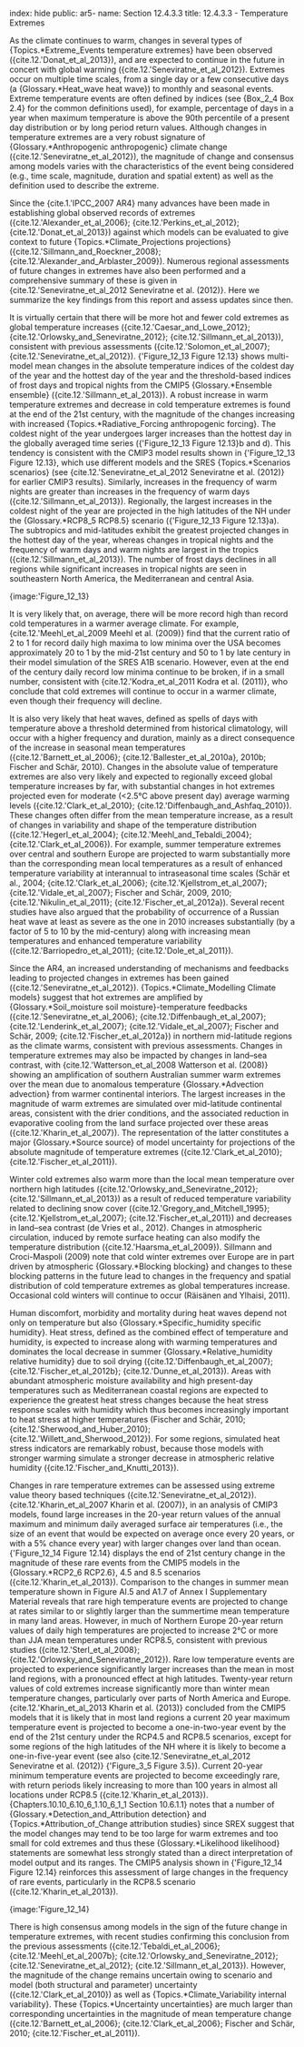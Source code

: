 index: hide
public: ar5-
name: Section 12.4.3.3
title: 12.4.3.3 - Temperature Extremes

As the climate continues to warm, changes in several types of {Topics.*Extreme_Events temperature extremes} have been observed ({cite.12.'Donat_et_al_2013}), and are expected to continue in the future in concert with global warming ({cite.12.'Seneviratne_et_al_2012}). Extremes occur on multiple time scales, from a single day or a few consecutive days (a {Glossary.*Heat_wave heat wave}) to monthly and seasonal events. Extreme temperature events are often defined by indices (see {Box_2_4 Box 2.4} for the common definitions used), for example, percentage of days in a year when maximum temperature is above the 90th percentile of a present day distribution or by long period return values. Although changes in temperature extremes are a very robust signature of {Glossary.*Anthropogenic anthropogenic} climate change ({cite.12.'Seneviratne_et_al_2012}), the magnitude of change and consensus among models varies with the characteristics of the event being considered (e.g., time scale, magnitude, duration and spatial extent) as well as the definition used to describe the extreme.

Since the {cite.1.'IPCC_2007 AR4} many advances have been made in establishing global observed records of extremes ({cite.12.'Alexander_et_al_2006}; {cite.12.'Perkins_et_al_2012}; {cite.12.'Donat_et_al_2013}) against which models can be evaluated to give context to future {Topics.*Climate_Projections projections} ({cite.12.'Sillmann_and_Roeckner_2008}; {cite.12.'Alexander_and_Arblaster_2009}). Numerous regional assessments of future changes in extremes have also been performed and a comprehensive summary of these is given in {cite.12.'Seneviratne_et_al_2012 Seneviratne et al. (2012)}. Here we summarize the key findings from this report and assess updates since then.

It is virtually certain that there will be more hot and fewer cold extremes as global temperature increases ({cite.12.'Caesar_and_Lowe_2012}; {cite.12.'Orlowsky_and_Seneviratne_2012}; {cite.12.'Sillmann_et_al_2013}), consistent with previous assessments ({cite.12.'Solomon_et_al_2007}; {cite.12.'Seneviratne_et_al_2012}). {'Figure_12_13 Figure 12.13} shows multi-model mean changes in the absolute temperature indices of the coldest day of the year and the hottest day of the year and the threshold-based indices of frost days and tropical nights from the CMIP5 {Glossary.*Ensemble ensemble} ({cite.12.'Sillmann_et_al_2013}). A robust increase in warm temperature extremes and decrease in cold temperature extremes is found at the end of the 21st century, with the magnitude of the changes increasing with increased {Topics.*Radiative_Forcing anthropogenic forcing}. The coldest night of the year undergoes larger increases than the hottest day in the globally averaged time series ({'Figure_12_13 Figure 12.13}b and d). This tendency is consistent with the CMIP3 model results shown in {'Figure_12_13 Figure 12.13}, which use different models and the SRES {Topics.*Scenarios scenarios} (see {cite.12.'Seneviratne_et_al_2012 Seneviratne et al. (2012)} for earlier CMIP3 results). Similarly, increases in the frequency of warm nights are greater than increases in the frequency of warm days ({cite.12.'Sillmann_et_al_2013}). Regionally, the largest increases in the coldest night of the year are projected in the high latitudes of the NH under the {Glossary.*RCP8_5 RCP8.5} scenario ({'Figure_12_13 Figure 12.13}a). The subtropics and mid-latitudes exhibit the greatest projected changes in the hottest day of the year, whereas changes in tropical nights and the frequency of warm days and warm nights are largest in the tropics ({cite.12.'Sillmann_et_al_2013}). The number of frost days declines in all regions while significant increases in tropical nights are seen in southeastern North America, the Mediterranean and central Asia.

{image:'Figure_12_13}

It is very likely that, on average, there will be more record high than record cold temperatures in a warmer average climate. For example, {cite.12.'Meehl_et_al_2009 Meehl et al. (2009)} find that the current ratio of 2 to 1 for record daily high maxima to low minima over the USA becomes approximately 20 to 1 by the mid-21st century and 50 to 1 by late century in their model simulation of the SRES A1B scenario. However, even at the end of the century daily record low minima continue to be broken, if in a small number, consistent with {cite.12.'Kodra_et_al_2011 Kodra et al. (2011)}, who conclude that cold extremes will continue to occur in a warmer climate, even though their frequency will decline.

It is also very likely that heat waves, defined as spells of days with temperature above a threshold determined from historical climatology, will occur with a higher frequency and duration, mainly as a direct consequence of the increase in seasonal mean temperatures ({cite.12.'Barnett_et_al_2006}; {cite.12.'Ballester_et_al_2010a}, 2010b; Fischer and Schär, 2010). Changes in the absolute value of temperature extremes are also very likely and expected to regionally exceed global temperature increases by far, with substantial changes in hot extremes projected even for moderate (<2.5°C above present day) average warming levels ({cite.12.'Clark_et_al_2010}; {cite.12.'Diffenbaugh_and_Ashfaq_2010}). These changes often differ from the mean temperature increase, as a result of changes in variability and shape of the temperature distribution ({cite.12.'Hegerl_et_al_2004}; {cite.12.'Meehl_and_Tebaldi_2004}; {cite.12.'Clark_et_al_2006}). For example, summer temperature extremes over central and southern Europe are projected to warm substantially more than the corresponding mean local temperatures as a result of enhanced temperature variability at interannual to intraseasonal time scales (Schär et al., 2004; {cite.12.'Clark_et_al_2006}; {cite.12.'Kjellstrom_et_al_2007}; {cite.12.'Vidale_et_al_2007}; Fischer and Schär, 2009, 2010; {cite.12.'Nikulin_et_al_2011}; {cite.12.'Fischer_et_al_2012a}). Several recent studies have also argued that the probability of occurrence of a Russian heat wave at least as severe as the one in 2010 increases substantially (by a factor of 5 to 10 by the mid-century) along with increasing mean temperatures and enhanced temperature variability ({cite.12.'Barriopedro_et_al_2011}; {cite.12.'Dole_et_al_2011}).

Since the AR4, an increased understanding of mechanisms and feedbacks leading to projected changes in extremes has been gained ({cite.12.'Seneviratne_et_al_2012}). {Topics.*Climate_Modelling Climate models} suggest that hot extremes are amplified by {Glossary.*Soil_moisture soil moisture}-temperature feedbacks ({cite.12.'Seneviratne_et_al_2006}; {cite.12.'Diffenbaugh_et_al_2007}; {cite.12.'Lenderink_et_al_2007}; {cite.12.'Vidale_et_al_2007}; Fischer and Schär, 2009; {cite.12.'Fischer_et_al_2012a}) in northern mid-latitude regions as the climate warms, consistent with previous assessments. Changes in temperature extremes may also be impacted by changes in land–sea contrast, with {cite.12.'Watterson_et_al_2008 Watterson et al. (2008)} showing an amplification of southern Australian summer warm extremes over the mean due to anomalous temperature {Glossary.*Advection advection} from warmer continental interiors. The largest increases in the magnitude of warm extremes are simulated over mid-latitude continental areas, consistent with the drier conditions, and the associated reduction in evaporative cooling from the land surface projected over these areas ({cite.12.'Kharin_et_al_2007}). The representation of the latter constitutes a major {Glossary.*Source source} of model uncertainty for projections of the absolute magnitude of temperature extremes ({cite.12.'Clark_et_al_2010}; {cite.12.'Fischer_et_al_2011}).

Winter cold extremes also warm more than the local mean temperature over northern high latitudes ({cite.12.'Orlowsky_and_Seneviratne_2012}; {cite.12.'Sillmann_et_al_2013}) as a result of reduced temperature variability related to declining snow cover ({cite.12.'Gregory_and_Mitchell_1995}; {cite.12.'Kjellstrom_et_al_2007}; {cite.12.'Fischer_et_al_2011}) and decreases in land–sea contrast (de Vries et al., 2012). Changes in atmospheric circulation, induced by remote surface heating can also modify the temperature distribution ({cite.12.'Haarsma_et_al_2009}). Sillmann and Croci-Maspoli (2009) note that cold winter extremes over Europe are in part driven by atmospheric {Glossary.*Blocking blocking} and changes to these blocking patterns in the future lead to changes in the frequency and spatial distribution of cold temperature extremes as global temperatures increase. Occasional cold winters will continue to occur (Räisänen and Ylhaisi, 2011).

Human discomfort, morbidity and mortality during heat waves depend not only on temperature but also {Glossary.*Specific_humidity specific humidity}. Heat stress, defined as the combined effect of temperature and humidity, is expected to increase along with warming temperatures and dominates the local decrease in summer {Glossary.*Relative_humidity relative humidity} due to soil drying ({cite.12.'Diffenbaugh_et_al_2007}; {cite.12.'Fischer_et_al_2012b}; {cite.12.'Dunne_et_al_2013}). Areas with abundant atmospheric moisture availability and high present-day temperatures such as Mediterranean coastal regions are expected to experience the greatest heat stress changes because the heat stress response scales with humidity which thus becomes increasingly important to heat stress at higher temperatures (Fischer and Schär, 2010; {cite.12.'Sherwood_and_Huber_2010}; {cite.12.'Willett_and_Sherwood_2012}). For some regions, simulated heat stress indicators are remarkably robust, because those models with stronger warming simulate a stronger decrease in atmospheric relative humidity ({cite.12.'Fischer_and_Knutti_2013}).

Changes in rare temperature extremes can be assessed using extreme value theory based techniques ({cite.12.'Seneviratne_et_al_2012}). {cite.12.'Kharin_et_al_2007 Kharin et al. (2007)}, in an analysis of CMIP3 models, found large increases in the 20-year return values of the annual maximum and minimum daily averaged surface air temperatures (i.e., the size of an event that would be expected on average once every 20 years, or with a 5% chance every year) with larger changes over land than ocean. {'Figure_12_14 Figure 12.14} displays the end of 21st century change in the magnitude of these rare events from the CMIP5 models in the {Glossary.*RCP2_6 RCP2.6}, 4.5 and 8.5 scenarios ({cite.12.'Kharin_et_al_2013}). Comparison to the changes in summer mean temperature shown in Figure AI.5 and A1.7 of Annex I Supplementary Material reveals that rare high temperature events are projected to change at rates similar to or slightly larger than the summertime mean temperature in many land areas. However, in much of Northern Europe 20-year return values of daily high temperatures are projected to increase 2°C or more than JJA mean temperatures under RCP8.5, consistent with previous studies ({cite.12.'Sterl_et_al_2008}; {cite.12.'Orlowsky_and_Seneviratne_2012}). Rare low temperature events are projected to experience significantly larger increases than the mean in most land regions, with a pronounced effect at high latitudes. Twenty-year return values of cold extremes increase significantly more than winter mean temperature changes, particularly over parts of North America and Europe. {cite.12.'Kharin_et_al_2013 Kharin et al. (2013)} concluded from the CMIP5 models that it is likely that in most land regions a current 20 year maximum temperature event is projected to become a one-in-two-year event by the end of the 21st century under the RCP4.5 and RCP8.5 scenarios, except for some regions of the high latitudes of the NH where it is likely to become a one-in-five-year event (see also {cite.12.'Seneviratne_et_al_2012 Seneviratne et al. (2012)} {'Figure_3_5 Figure 3.5}). Current 20-year minimum temperature events are projected to become exceedingly rare, with return periods likely increasing to more than 100 years in almost all locations under RCP8.5 ({cite.12.'Kharin_et_al_2013}). {Chapters.10.10_6.10_6_1.10_6_1_1 Section 10.6.1.1} notes that a number of {Glossary.*Detection_and_Attribution detection} and {Topics.*Attribution_of_Change attribution studies} since SREX suggest that the model changes may tend to be too large for warm extremes and too small for cold extremes and thus these {Glossary.*Likelihood likelihood} statements are somewhat less strongly stated than a direct interpretation of model output and its ranges. The CMIP5 analysis shown in {'Figure_12_14 Figure 12.14} reinforces this assessment of large changes in the frequency of rare events, particularly in the RCP8.5 scenario ({cite.12.'Kharin_et_al_2013}).

{image:'Figure_12_14}

There is high consensus among models in the sign of the future change in temperature extremes, with recent studies confirming this conclusion from the previous assessments ({cite.12.'Tebaldi_et_al_2006}; {cite.12.'Meehl_et_al_2007b}; {cite.12.'Orlowsky_and_Seneviratne_2012}; {cite.12.'Seneviratne_et_al_2012}; {cite.12.'Sillmann_et_al_2013}). However, the magnitude of the change remains uncertain owing to scenario and model (both structural and parameter) uncertainty ({cite.12.'Clark_et_al_2010}) as well as {Topics.*Climate_Variability internal variability}. These {Topics.*Uncertainty uncertainties} are much larger than corresponding uncertainties in the magnitude of mean temperature change ({cite.12.'Barnett_et_al_2006}; {cite.12.'Clark_et_al_2006}; Fischer and Schär, 2010; {cite.12.'Fischer_et_al_2011}).
